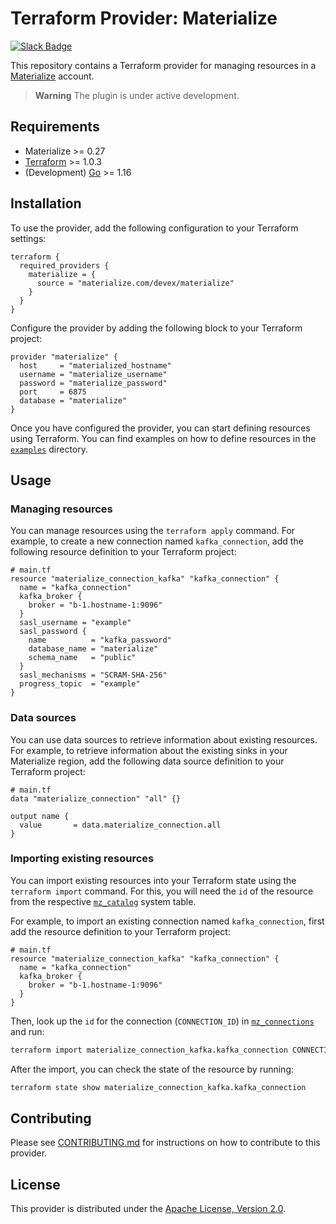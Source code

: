 # Terraform Provider: Materialize

[![Slack Badge](https://img.shields.io/badge/Join%20us%20on%20Slack!-blueviolet?style=flat&logo=slack&link=https://materialize.com/s/chat)](https://materialize.com/s/chat)

This repository contains a Terraform provider for managing resources in a [Materialize](https://materialize.com/) account.

> **Warning**
> The plugin is under active development.

## Requirements

* Materialize >= 0.27
* [Terraform](https://www.terraform.io/downloads.html) >= 1.0.3
* (Development) [Go](https://golang.org/doc/install) >= 1.16

## Installation

To use the provider, add the following configuration to your Terraform settings:

```hcl
terraform {
  required_providers {
    materialize = {
      source = "materialize.com/devex/materialize"
    }
  }
}
```

Configure the provider by adding the following block to your Terraform project:

```hcl
provider "materialize" {
  host     = "materialized_hostname"
  username = "materialize_username"
  password = "materialize_password"
  port     = 6875
  database = "materialize"
}
```

Once you have configured the provider, you can start defining resources using Terraform. You can find examples on how to define resources in the [`examples`](./examples/) directory.

## Usage

### Managing resources

You can manage resources using the `terraform apply` command. For example, to create a new connection named `kafka_connection`, add the following resource definition to your Terraform project:

```hcl
# main.tf
resource "materialize_connection_kafka" "kafka_connection" {
  name = "kafka_connection"
  kafka_broker {
    broker = "b-1.hostname-1:9096"
  }
  sasl_username = "example"
  sasl_password {
    name          = "kafka_password"
    database_name = "materialize"
    schema_name   = "public"
  }
  sasl_mechanisms = "SCRAM-SHA-256"
  progress_topic  = "example"
}
```

### Data sources

You can use data sources to retrieve information about existing resources. For example, to retrieve information about the existing sinks in your Materialize region, add the following data source definition to your Terraform project:

```hcl
# main.tf
data "materialize_connection" "all" {}

output name {
  value       = data.materialize_connection.all
}
```

### Importing existing resources

You can import existing resources into your Terraform state using the `terraform import` command. For this, you will need the `id` of the resource from the respective [`mz_catalog`](https://materialize.com/docs/sql/system-catalog/mz_catalog/) system table.

For example, to import an existing connection named `kafka_connection`, first add the resource definition to your Terraform project:

```hcl
# main.tf
resource "materialize_connection_kafka" "kafka_connection" {
  name = "kafka_connection"
  kafka_broker {
    broker = "b-1.hostname-1:9096"
  }
}
```

Then, look up the `id` for the connection (`CONNECTION_ID`) in [`mz_connections`](https://materialize.com/docs/sql/system-catalog/mz_catalog/#mz_connections) and run:

```bash
terraform import materialize_connection_kafka.kafka_connection CONNECTION_ID
```

After the import, you can check the state of the resource by running:

```bash
terraform state show materialize_connection_kafka.kafka_connection
```

## Contributing

Please see [CONTRIBUTING.md](CONTRIBUTING.md) for instructions on how to contribute to this provider.

## License

This provider is distributed under the [Apache License, Version 2.0](LICENSE).

[Materialize Cloud]: https://cloud.materialize.com
